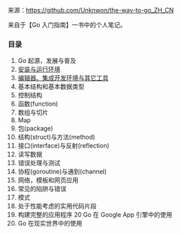 来源：https://github.com/Unknwon/the-way-to-go_ZH_CN  

来自于【Go 入门指南】一书中的个人笔记。  

### 目录
1. Go 起源，发展与普及
2. [安装与运行环境](https://github.com/cpken/theWayToGoNote/tree/master/02)
3. [编辑器、集成开发环境与其它工具](https://github.com/cpken/theWayToGoNote/tree/master/03)
4. 基本结构和基本数据类型
5. 控制结构
6. 函数(function)
7. 数组与切片
8. Map
9. 包(package)
10. 结构(struct)与方法(method)
11. 接口(interface)与反射(reflection)
12. 读写数据
13. 错误处理与测试
14. 协程(goroutine)与通到(channel)
15. 网络，模板和网页应用
16. 常见的陷阱与错误
17. 模式
18. 处于性能考虑的实用代码片段
19. 构建完整的应用程序
20 Go 在 Google App 引擎中的使用
21. Go 在现实世界中的使用
